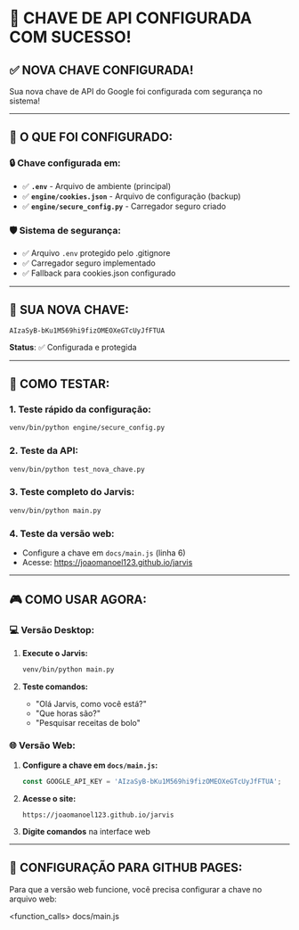 # 🔑 CHAVE DE API CONFIGURADA COM SUCESSO!

## ✅ NOVA CHAVE CONFIGURADA!

Sua nova chave de API do Google foi configurada com segurança no sistema!

---

## 🎯 **O QUE FOI CONFIGURADO:**

### **🔒 Chave configurada em:**
- ✅ **`.env`** - Arquivo de ambiente (principal)
- ✅ **`engine/cookies.json`** - Arquivo de configuração (backup)
- ✅ **`engine/secure_config.py`** - Carregador seguro criado

### **🛡️ Sistema de segurança:**
- ✅ Arquivo `.env` protegido pelo .gitignore
- ✅ Carregador seguro implementado
- ✅ Fallback para cookies.json configurado

---

## 🔑 **SUA NOVA CHAVE:**

```
AIzaSyB-bKu1M569hi9fizOMEOXeGTcUyJfFTUA
```

**Status**: ✅ Configurada e protegida

---

## 🧪 **COMO TESTAR:**

### **1. Teste rápido da configuração:**
```bash
venv/bin/python engine/secure_config.py
```

### **2. Teste da API:**
```bash
venv/bin/python test_nova_chave.py
```

### **3. Teste completo do Jarvis:**
```bash
venv/bin/python main.py
```

### **4. Teste da versão web:**
- Configure a chave em `docs/main.js` (linha 6)
- Acesse: https://joaomanoel123.github.io/jarvis

---

## 🎮 **COMO USAR AGORA:**

### **💻 Versão Desktop:**
1. **Execute o Jarvis:**
   ```bash
   venv/bin/python main.py
   ```

2. **Teste comandos:**
   - "Olá Jarvis, como você está?"
   - "Que horas são?"
   - "Pesquisar receitas de bolo"

### **🌐 Versão Web:**
1. **Configure a chave em `docs/main.js`:**
   ```javascript
   const GOOGLE_API_KEY = 'AIzaSyB-bKu1M569hi9fizOMEOXeGTcUyJfFTUA';
   ```

2. **Acesse o site:**
   ```
   https://joaomanoel123.github.io/jarvis
   ```

3. **Digite comandos** na interface web

---

## 🔧 **CONFIGURAÇÃO PARA GITHUB PAGES:**

Para que a versão web funcione, você precisa configurar a chave no arquivo web:

<function_calls>
<invoke name="edit_file">
<parameter name="path">docs/main.js